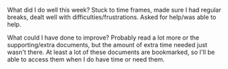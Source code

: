What did I do well this week?
Stuck to time frames, made sure I had regular breaks, dealt well with difficulties/frustrations. Asked for help/was able to help. 

What could I have done to improve?
Probably read a lot more or the supporting/extra documents, but the amount of extra time needed just wasn't there. At least a lot of these documents are bookmarked, so I'll be able to access them when I do have time or need them. 